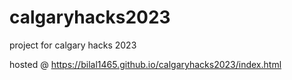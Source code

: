 # calgaryhacks2023
project for calgary hacks 2023

hosted @ https://bilal1465.github.io/calgaryhacks2023/index.html
